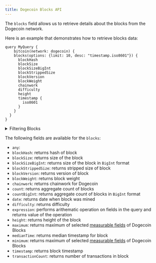 ```yaml
---
title: Dogecoin Blocks API
---
```


<head>
<meta name="title" content="Dogecoin Blocks API"/>
<meta name="description" content="Get information on blocks on the Dogecoin blockchain. Also, get information on blocks for tokens on the Dogecoin blockchain."/>
<meta name="keywords" content="Dogecoin api, Dogecoin python api, Dogecoin nft api, Dogecoin scan api, Dogecoin matic api, Dogecoin api docs, Dogecoin crypto api, Dogecoin blockchain api,matic network api"/>
<meta name="robots" content="index, follow"/>
<meta http-equiv="Content-Type" content="text/html; charset=utf-8"/>
<meta name="language" content="English"/>

<!-- Open Graph / Facebook -->
<meta property="og:type" content="website" />
<meta property="og:title" content="Dogecoin Blocks API" />
<meta property="og:description" content="Get information on blocks on the Dogecoin   blockchain. Also, get information on blocks for tokens or NFTs on the Dogecoin blockchain." />

<!-- Twitter -->
<meta property="twitter:card" content="summary_large_image" />
<meta property="twitter:title" content="Dogecoin Blocks API" />
<meta property="twitter:description" content="Get blocks information on the Dogecoin blockchain. Also, get blocks information for tokens or NFTs on the Dogecoin blockchain." />
</head>

The `blocks` field allows us to retrieve details about the blocks from the Dogecoin network.

Here is an example that demonstrates how to retrieve blocks data:

```
query MyQuery {
    bitcoin(network: dogecoin) {
    blocks(options: {limit: 10, desc: "timestamp.iso8601"}) {
      blockHash
      blockSize
      blockSizeBigInt
      blockStrippedSize
      blockVersion
      blockWeight
      chainwork
      difficulty
      height
      timestamp {
        iso8601
      }
    }
  }
}
```

<details>
<summary>Filtering Blocks</summary>

Blocks can be filtered using the following arguments:

- `any`:
- `blockHash`: Filter by block hash
- `blockSize`: Filter by block size
- `blockStrippedSize`: Filter by stripped size of block
- `blockVersion`: Filter by version of the block
- `blockWeight`: Filter by block weight
- `date`: Filter by selecting time in range, list or just date
- `difficulty`: Filter by difficulty of the network
- `height`: Filter by selecting height of the block
- `options`: Filter returned data by ordering, limiting, and constraining it.
- `time`: Filter by selecting time in range, list or just time
- `transactionCount`: Filter by transction count in the block

</details>

The following fields are available for the `blocks`:

- `any`:
- `blockHash`: returns hash of block
- `blockSize`: returns size of the block
- `blockSizeBigInt`: returns size of the block in `BigInt` format
- `blockStrippedSize`: returns stripped size of block
- `blockVersion`: returns version of block
- `blockWeight`: returns block weight
- `chainwork`: returns chainwork for Dogecoin
- `count`: returns aggregate count of blocks
- `countBigInt`: returns aggregate count of blocks in `BigInt` format
- `date`: returns date when block was mined
- `difficulty`: returns difficulty
- `expression`: performs arithematic operation on fields in the query and returns value of the operation
- `height`: returns height of the block
- `maximum`: returns maximum of selected [measurable fields](/v1/docs/graphql-reference/enums/Dogecoin-blocks-measureable) of Dogecoin Blocks
- `medianTime`: returns median timestamp for block
- `minimum`: returns maximum of selected [measurable fields](/v1/docs/graphql-reference/enums/Dogecoin-blocks-measureable) of Dogecoin Blocks
- `timestamp`: returns block timestamp
- `transactionCount`: returns number of transactions in block

